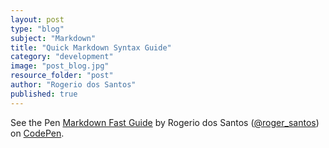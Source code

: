 ```yaml
---
layout: post
type: "blog"
subject: "Markdown"
title: "Quick Markdown Syntax Guide"
category: "development"
image: "post_blog.jpg"
resource_folder: "post"
author: "Rogerio dos Santos"
published: true
---
```


<p data-height="517" data-theme-id="9208" data-slug-hash="DmCnu" data-default-tab="result" data-user="roger_santos" class='codepen'>See the Pen <a href='http://codepen.io/roger_santos/pen/DmCnu/'>Markdown Fast Guide</a> by Rogerio dos Santos (<a href='http://codepen.io/roger_santos'>@roger_santos</a>) on <a href='http://codepen.io'>CodePen</a>.</p>
<script async src="//codepen.io/assets/embed/ei.js"></script>

